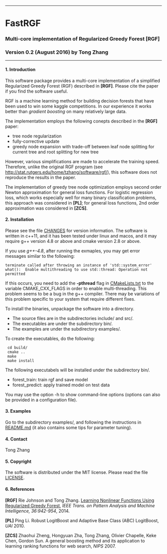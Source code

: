 ----------
#                                       FastRGF
###     Multi-core implementation of Regularized Greedy Forest [RGF] 

### Version 0.2 (August 2016) by Tong Zhang
                          
---------
#### 1. Introduction

This software package provides a multi-core implementation of a simplified Regularized Greedy Forest (RGF) described in **[RGF]**. Please cite the paper if you find the software useful. 

RGF is a machine learning method for building decision forests that have been used to win some kaggle competitions. In our experience it works better than *gradient boosting* on many relatively large data.

The implementation employs the following conepts described in the **[RGF]** paper:

-  tree node regularization
-  fully-corrective update
-  greedy node expansion with trade-off between leaf node splitting for current tree and root splitting for new tree

However, various simplifications are made to accelerate the training speed. Therefore, unlike the original RGF program (see <http://stat.rutgers.edu/home/tzhang/software/rgf/>), this software does not reproduce the results in the paper. 

The implementation of greedy tree node optimization employs second order Newton approximation for general loss functions. For logistic regression loss, which works especially well for many binary classification problems, this approach was considered in **[PL]**; for general loss functions, 2nd order approximation was considered in **[ZCS]**.

#### 2. Installation
Please see the file [CHANGES](CHANGES) for version information.
The software is written in c++11, and it has been tested under linux and macos, and it may require g++ version 4.8 or above and cmake version 2.8 or above. 
 
 If you use *g++-4.8*, after running the exmaples, you may get error messages similar to the following:
 
    terminate called after throwing an instance of 'std::system_error'
    what():  Enable multithreading to use std::thread: Operation not permitted
 
 If this occurs, you need to add the **-pthread** flag in [CMakeLists.txt](CMakeLists.txt) to the variable CMAKE_CXX_FLAGS in order to enable multi-threading. This problem seems to be a bug in the g++ compiler. There may be variations of this problem specific to your system that require different fixes.

 To install the binaries, unpackage the software into a directory.
 
 * The source files are in the subdirectories include/ and src/.
 * The executables are under the subdirectory bin/.
 * The examples are under the subdirectory examples/.

 To create the executables, do the following:
 
     cd build/
     cmake ..
     make 
     make install

 The following executabels will be installed under the subdirectory bin/. 
 
* forest_train: train rgf and save model
* forest_predict: apply trained model on test data 

You may use the option -h to show command-line options (options can also be provided in a configuration file).
 
#### 3. Examples
 Go to the subdirectory examples/, and following the instructions in [README.md](examples/README.md) (it also contains some tips for parameter tuning).
 
#### 4. Contact
Tong Zhang

#### 5. Copyright
The software is distributed under the MIT license. Please read the file [LICENSE](LICENSE).

#### 6. References

**[RGF]** Rie Johnson and Tong Zhang. [Learning Nonlinear Functions Using Regularized Greedy Forest](http://arxiv.org/abs/1109.0887), *IEEE Trans. on Pattern Analysis and Machine Intelligence, 36:942-954*, 2014.

**[PL]** Ping Li. Robust LogitBoost and Adaptive Base Class (ABC) LogitBoost, *UAI* 2010.

**[ZCS]** Zhaohui Zheng, Hongyuan Zha, Tong Zhang, Olivier Chapelle, Keke Chen, Gordon Sun. A general boosting method and its application to learning ranking functions for web search, *NIPS* 2007.

